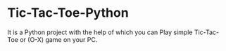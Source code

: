 # Tic-Tac-Toe-Python
It is a Python project with the help of which you can Play simple Tic-Tac-Toe or (O-X) game on your PC.
